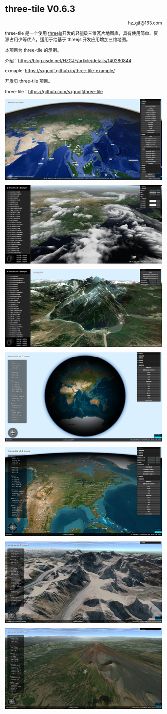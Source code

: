 # **three-tile V0.6.3**

<p align='right'>hz_gjf@163.com </p>

three-tile 是一个使用 [threejs](https://threejs.org/)开发的轻量级三维瓦片地图库，具有使用简单、资源占用少等优点，适用于给基于 threejs 开发应用增加三维地图。

本项目为 three-tile 的示例。

介绍：https://blog.csdn.net/HZGJF/article/details/140280844

exmaple: https://sxguojf.github.io/three-tile-example/


开发见 three-tile 项目。

three-tile：https://github.com/sxguojf/three-tile

![](images/image.png)

![image-1](images/image-1.png)

![image-2](images/image-2.png)

![image-3](images/image-3.png)

![image-4](images/image-4.png)

![image-20240715090719129](images/image-20240715090719129.png)

![image-20240715090911564](images/image-20240715090911564.png)

